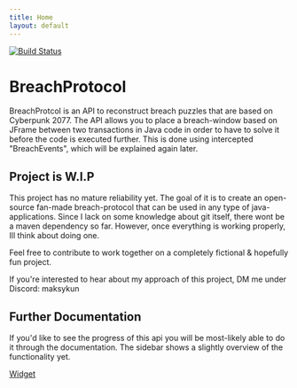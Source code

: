 ```yaml
---
title: Home
layout: default
---
```

[![Build Status](https://travis-ci.org/pages-themes/minimal.svg?branch=master)](https://travis-ci.org/pages-themes/minimal)
# BreachProtocol
BreachProtcol is an API to reconstruct breach puzzles that are based on Cyberpunk 2077.
The API allows you to place a breach-window based on JFrame between two transactions
in Java code in order to have to solve it before the code is executed further.
This is done using intercepted "BreachEvents", which will be explained again later.
## Project is W.I.P
This project has no mature reliability yet. The goal of it is to create an open-source fan-made breach-protocol that can
be used in any type of java-applications. Since I lack on some knowledge about git itself, there wont be a maven dependency so far.
However, once everything is working properly, Ill think about doing one.

Feel free to contribute to work together on a completely fictional & hopefully fun project.


If you're interested to hear about my approach of this project, DM me under Discord: maksykun

## Further Documentation
If you'd like to see the progress of this api you will be most-likely able to do it through the
documentation. The sidebar shows a slightly overview of the functionality yet.


[Widget](_Sidebar.md)
